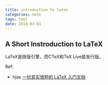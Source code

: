 ```yaml
---
title: introduction to latex
categories: note
tags: tool
date: 2019-03-01
---
```

## A Short Instroduction to LaTeX

LaTeX是排版引擎，而CTeX和TeX Live是发行版。

Ref:

- hjas [一份其实很短的 LaTeX 入门文档](https://liam.page/2014/09/08/latex-introduction/#TeX_%E5%AE%B6%E6%97%8F)


